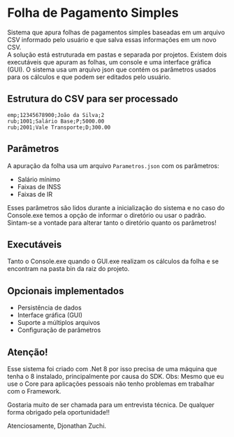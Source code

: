 # Folha de Pagamento Simples

Sistema que apura folhas de pagamentos simples baseadas em um arquivo CSV informado pelo usuário e que salva essas informações em um novo CSV.  
A solução está estruturada em pastas e separada por projetos.
Existem dois executáveis que apuram as folhas, um console e uma interface gráfica (GUI).
O sistema usa um arquivo json que contém os parâmetros usados para os cálculos e que podem ser editados pelo usuário.

## Estrutura do CSV para ser processado

```
emp;12345678900;João da Silva;2
rub;1001;Salário Base;P;5000.00
rub;2001;Vale Transporte;D;300.00
```

## Parâmetros

A apuração da folha usa um arquivo `Parametros.json` com os parâmetros:

- Salário mínimo
- Faixas de INSS
- Faixas de IR

Esses parâmetros são lidos durante a inicialização do sistema e no caso do Console.exe temos a opção de informar o diretório ou usar o padrão.
Sintam-se a vontade para alterar tanto o diretório quanto os parâmetros!

## Executáveis

Tanto o Console.exe quando o GUI.exe realizam os cálculos da folha e se encontram na pasta bin da raiz do projeto.

## Opcionais implementados

- Persistência de dados
- Interface gráfica (GUI)
- Suporte a múltiplos arquivos
- Configuração de parâmetros

## Atenção!

Esse sistema foi criado com .Net 8 por isso precisa de uma máquina que tenha o 8 instalado, principalmente por causa do SDK.
Obs: Mesmo que eu use o Core para aplicações pessoais não tenho problemas em trabalhar com o Framework.

Gostaria muito de ser chamada para um entrevista técnica. De qualquer forma obrigado pela oportunidade!!

Atenciosamente,
Djonathan Zuchi.
